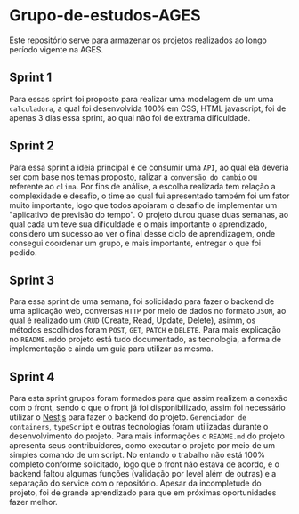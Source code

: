 # Grupo-de-estudos-AGES

Este repositório serve para armazenar os projetos realizados ao longo período vigente na AGES.

## Sprint 1

Para essas sprint foi proposto para realizar uma modelagem de um uma `calculadora`, a qual foi desenvolvida 100% em CSS, HTML javascript, foi de apenas 3 dias essa sprint, ao qual não foi de extrama dificuldade.

## Sprint 2

Para essa sprint a ideia principal é de consumir uma `API`, ao qual ela deveria ser com base nos temas proposto, ralizar a `conversão do cambio` ou referente ao `clima`. Por fins de análise, a escolha realizada tem relação a complexidade e desafio, o time ao qual fui apresentado também foi um fator muito importante, logo que todos apoiaram o desafio de implementar um "aplicativo de previsão do tempo". O projeto durou quase duas semanas, ao qual cada um teve sua dificuldade e o mais importante o aprendizado, considero um sucesso ao ver o final desse ciclo de aprendizagem, onde consegui coordenar um grupo, e mais importante, entregar o que foi pedido.

## Sprint 3

Para essa sprint de uma semana, foi solicidado para fazer o backend de uma aplicação web, conversas `HTTP` por meio de dados no formato `JSON`, ao qual é realizado um `CRUD` (Create, Read, Update, Delete), asimm, os métodos escolhidos foram `POST`, `GET`, `PATCH` e `DELETE`. Para mais explicação no `README.md`do projeto está tudo documentado, as tecnologia, a forma de implementação e ainda um guia para utilizar as mesma.

## Sprint 4

Para esta sprint grupos foram formados para que assim realizem a conexão com o front, sendo o que o front já foi disponibilizado, assim foi necessário utilizar o [Nestjs](https://docs.nestjs.com/) para fazer  o backend do projeto. `Gerenciador de containers`, `typeScript` e outras tecnologias foram utilizadas durante o desenvolvimento do projeto. Para mais informações o `README.md` do projeto apresenta seus contribuidores, como executar o projeto por meio de um simples comando de um script. No entando o trabalho não está 100% completo conforme solicitado, logo que o front não estava de acordo, e o backend faltou algumas funções (validação por level além de outras) e a separação do service com o repositório. Apesar da incompletude do projeto, foi de grande aprendizado para que em próximas oportunidades fazer melhor.
